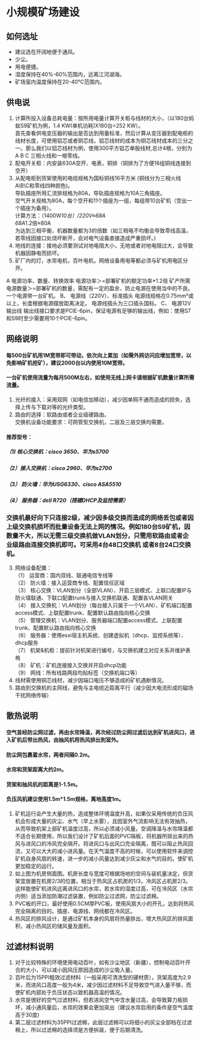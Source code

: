 # 小规模矿场建设
## 如何选址
  * 建议选在开阔地便于通风。<br>
  * 少尘。<br>
* 用电便捷。<br>
* 湿度保持在40%-60%范围内，远离江河湖海。<br>
* 矿场室内温度保持在20-40℃范围内。
 
## 供电说
   1. 计算所投入设备总耗电量：按所用电量计算开关柜与线材的大小，（以180台蚂蚁S9矿机为例，1.4 KW(单机功耗)X180台=252 KW）。<br>
      首先查看供电变压器的输出是否达到用量标准，然后计算从变压器到配电柜的线材长度，可使用铝芯或者铜芯线，铝芯线材的成本为铜芯线材成本的三分之一。那么我们以铝芯线材为例，使用300平方铝芯单股线材,总计4根，分别为A B C 三相火线和一根零线。<br>
   2. 配电开关柜：内安装630A空开、电表，铜排（铜排为了方便18组铜线连接到空开）<br>
   3. 从配电柜到货架使用的电缆规格为国标铜线16平方米 (铜线分为三相火线A\B\C和零线四种颜色)。<br>
导轨插座所用汇流排规格为80A，导轨插座规格为10A三角插座。<br>
空气开关规格为80A，每个空开和11个插座为一组，每组带10台矿机（空出一个插座为备用）。<br>
计算方法：（1400W*10台）/220V≈68A<br>
          68A*1.2倍≈80A <br>
      为达到三相平衡，机器数量都为3的倍数（如三相电不均衡会导致零线高温，若零线因接口处烧坏断开，会对电气设备直接造成严重损坏。)<br>
   4. 地线的连接：接地必须要测试对地电阻大小，无地或者对地电阻过大，会导致机器因静电而损坏。
   5. 矿厂内的灯，水帘电机，百叶电机，网络设备用电等都必须与矿机用电区分开。 

A 电源功率、数量、转换效率
电源功率＞=部署矿机的额定功率*1.2倍
矿产所需电源数量＞=部署矿机的数量，需配有一定的盈余，防止电源在使用当中的不良。一个电源带一台矿机。
B、	电源线（220V）、标准插头
电源线规格在0.75mm²或以上，长度根据电源摆放距离决定。
电源线插头为三口插头国标。
C、	电源12V输出线
输出线接口要求是PCIE-6pin，保证电源有足够的输出线，例如：使用S7和S9时至少需要用10个PCIE-6pin。


## 网络说明
#### 每500台矿机用1M宽带即可带动，依次向上累加（如需外网访问应增加宽带，以免影响矿机挖矿），建议2000台以内使用10M宽带。
#### 一台矿机使用流量为每月500M左右，如使用无线上网卡请根据矿机数量计算所需流量。<br>
1. 光纤的接入：采用双网（如电信加移动），减少因单网不通而造成的损失，选择上传与下载对等的光纤类型。<br>
2. 路由的选择：软路由或者企业级硬路由。<br>
交换机设备功能要求：可网管型交换机，二层及三层交换均需要。<br>
#### 推荐型号：
##### （1) 核心交换机：cisco 3650、华为s5700
##### （2）接入交换机：cisco 2960、华为s2700
##### （3）	防火墙：华为USG6330、cisco ASA5510
##### （4）	服务器：dell R720（搭建DHCP及监控需要）
### 交换机最好向下只连接2级，减少因多级交换而造成的网络丢包或者因上级交换机损坏而批量设备无法上网的情况。例如180台S9矿机，因数量不大，所以无需三级交换机做VLAN划分，只需用软路由或者企业级路由连接交换机即可。可采用4台48口交换机       或者8台24口交换机。
3. 网络设备配置：<br>
（1）	运营商：国内双线、联通电信专线等<br>
（2）	防火墙：接入运营商专线、配置信任区域<br>
（3）	核心交换：VLAN划分（全部VLAN）、开启三层模式、上联口配置IP与防火墙联通、下联口配置trunk与接入交换机联通、配置各VLAN网关<br>
（4）	接入交换机：VLAN划分（每台接入只属于一个VLAN）、矿机端口配置access模式、上联配置trunk、配置默认路由指向核心交换<br>
（5）	管理交换机：VLAN划分、服务器端口配置access模式、上联配置trunk、配置默认路由指向核心交换<br>
（6）	服务器：使用esxi宿主机系统、创建虚拟机（dhcp、监控系统等）、dhcp服务<br>
（7）	机架&机柜：提前针对机架进行编号，与交换机建立对应关系并维护表格<br>
（8）	矿机：矿机连接接入交换并开启dhcp功能<br>
（9）	网线：所有线路两段均贴标签（交换机端口等）<br>
4. 线材需使用铜芯线材，减少因端口电压不够造成的矿机遇断情况。
5. 路由到交换机的主网线，避免与主电缆近距离平行（减少因大电流形成的磁场干扰网络传输）

 
## 散热说明
#### 空气首经防尘网过滤，再由水帘降温，再次经过防尘网过滤后达到矿机进风口，进入矿机后带出热风，由抽风机将热风排出到室外。
#### 防尘网包裹着水帘，两者间隔0.2m。
#### 水帘和货架距离大约2m。
#### 货架和抽风机的距离是1-1.5m。
#### 负压风机建议使用1.5m*1.5m规格，离地高度1m。
1. 矿机运行会产生大量的热，造成整体环境温度升高，如果仅采用传统的负压风机会形成大量的灰尘、水气（早上水雾），且因室外气流影响无法有效抽热，从而导致机架上部矿机温度过高，所以必须减小风量。空调降温与水帘降温都不适合长期使用，所以我们设计了矿机后面的PVC隔板，将机器所排出来的热风与进风口的冷风完全隔开。将进风口与出风口完全隔离，既可以阻止热风回流，又可以大大的减小进风量。在天气温度不高的时候，可以使用软件来调控矿机自身风扇的转速，进一步的减小风量达到减少灰尘和水气的目的。使矿机更加稳定的运行。
2. 如上图为机房侧面图。机房长度与宽度可根据场地的空间与装机量决定，但货架宜放置在机房2/3的位置，相当于热风区占机房的1/3，冷风区占机房2/3。这样能使矿机进风远离进风口的水帘，若水帘的湿度过高，可在冷风区（水帘内侧）适当添加防潮过滤装置，例如防尘过滤网，防尘过滤棉。
3. PVC板的开口，最好使用0.5CM厚PVC板，使用风扇大小的开孔，达到将热风完全隔离的目的。插座、电源线、网线都在冷风区。
4. 热风区的排风设计，是通过矿机本身的风扇将热量排出，增大热风区的排风面积，减小热风区的储风量及面积。

 
## 过滤材料说明
1. 对于比较特殊的环境使用电动百叶，如有沙尘地区（新疆），控制电动百叶开合的大小，可以减小因风压原因造成的沙尘吸入量。
2. 百叶后为15PPI粗效过滤材料（一般采用可清洗型的硬材质），货架高度为2.9米，而进风口高度一般为4米，减少因过滤材料不足导致空气进入量不够，而使矿机内部处于负压状态以致机器高温的情况。
3. 水帘是很好的空气过滤材料，但若进风空气中含水量过高，会导致算力板损坏，减小通风量后，水帘的效果会更加突出（建议水帘启用的条件是空气温度高于30度)
4. 第二层过滤材料为35PPI过滤棉，此层过滤棉可以将细小的灰尘全部档在过滤棉上，所以过滤棉的选择须是方便拆装，便于后期清洗。
